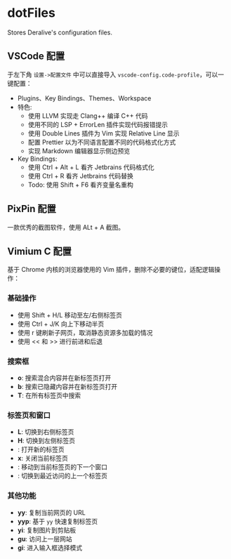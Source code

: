# dotFiles
Stores Deralive's configuration files.

## VSCode 配置

于左下角 `设置->配置文件` 中可以直接导入 `vscode-config.code-profile`，可以一键配置：
- Plugins、Key Bindings、Themes、Workspace
- 特色:
    - 使用 LLVM 实现走 Clang++ 编译 C++ 代码
    - 使用不同的 LSP + ErrorLen 插件实现代码报错提示
    - 使用 Double Lines 插件为 Vim 实现 Relative Line 显示
    - 配置 Prettier 以为不同语言配置不同的代码格式化方式
    - 实现 Markdown 编辑器显示侧边预览
- Key Bindings:
    - 使用 Ctrl + Alt + L 看齐 Jetbrains 代码格式化
    - 使用 Ctrl + R 看齐 Jetbrains 代码替换
    - Todo: 使用 Shift + F6 看齐变量名重构

## PixPin 配置
一款优秀的截图软件，使用 ALt + A 截图。

## Vimium C 配置
基于 Chrome 内核的浏览器使用的 Vim 插件，删除不必要的键位，适配逻辑操作：

### 基础操作
- 使用 Shift + H/L 移动至左/右侧标签页
- 使用 Ctrl + J/K 向上下移动半页
- 使用 r 键刷新子网页，取消静态资源多加载的情况
- 使用 << 和 >> 进行前进和后退

### 搜索框
- **o**: 搜索混合内容并在新标签页打开
- **b**: 搜索已隐藏内容并在新标签页打开
- **T**: 在所有标签页中搜索

### 标签页和窗口
- **L**: 切换到右侧标签页
- **H**: 切换到左侧标签页
- **<c-n>**: 打开新的标签页
- **x**: 关闭当前标签页
- **<c-w>**: 移动到当前标签页的下一个窗口
- **<a->**: 切换到最近访问的上一个标签页
  
### 其他功能
- **yy**: 复制当前网页的 URL
- **yyp**: 基于 `yy` 快速复制标签页
- **yi**: 复制图片到剪贴板
- **gu**: 访问上一层网站
- **gi**: 进入输入框选择模式

